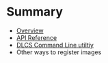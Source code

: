 # Summary

* [Overview](overview.md)
* [API Reference](api_reference.md)
* [DLCS Command Line utiltiy](dlcs_command_line_utiltiy.md)
* Other ways to register images

